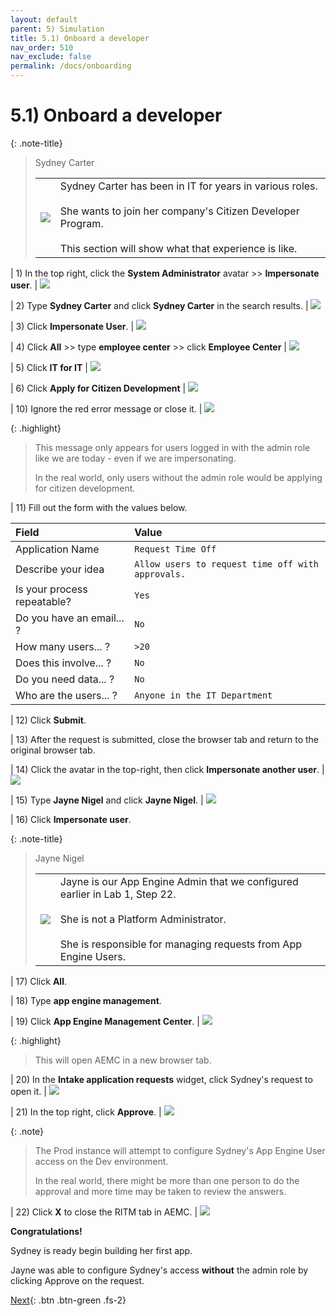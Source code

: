 ```yaml
---
layout: default
parent: 5) Simulation
title: 5.1) Onboard a developer
nav_order: 510
nav_exclude: false
permalink: /docs/onboarding
---
```


# 5.1) Onboard a developer

{: .note-title}
> Sydney Carter
> <table>
> <tbody>
> <tr>
> <td>
> <img src="../assets/images/2023-03-28-15-52-55.png">
> </td>
> <td>
> Sydney Carter has been in IT for years in various roles.<br/>
> <br/>
> She wants to join her company's Citizen Developer Program.<br/>
> <br/>
> This section will show what that experience is like.
> </td>
> </tr>
> </tbody>
> </table>

| 1) In the top right, click the **System Administrator** avatar >> **Impersonate user**.
| ![](../assets/images/2023-03-14-12-31-53.png)

| 2) Type **Sydney Carter** and click **Sydney Carter** in the search results.
| ![](../assets/images/2023-03-14-12-34-01.png)

| 3) Click **Impersonate User**. 
| ![](../assets/images/2023-03-14-12-34-24.png)

| 4) Click **All** >> type **employee center** >> click **Employee Center** 
| ![](../assets/images/2023-07-05-10-07-57.png)

| 5) Click **IT for IT** 
| ![](../assets/images/2023-03-14-12-36-45.png)

| 6) Click **Apply for Citizen Development**
| ![](../assets/images/2023-03-14-12-37-08.png)

| 10) Ignore the red error message or close it.
| ![](../assets/images/2023-03-14-12-37-43.png)

{: .highlight}
> This message only appears for users logged in with the admin role like we are today - even if we are impersonating.
>
> In the real world, only users without the admin role would be applying for citizen development. 

| 11) Fill out the form with the values below. 

| Field | Value 
|:---|:---
| Application Name | ```Request Time Off``` 
| Describe your idea | ```Allow users to request time off with approvals.```
| Is your process repeatable? | ```Yes```
| Do you have an email... ? | ```No```
| How many users... ? | ```>20```
| Does this involve... ? | ```No```
| Do you need data... ? | ```No```
| Who are the users... ? | ```Anyone in the IT Department```

| 12) Click **Submit**.

| 13) After the request is submitted, close the browser tab and return to the original browser tab. 

| 14) Click the avatar in the top-right, then click **Impersonate another user**.
| ![](../assets/images/2023-03-14-12-44-50.png)

| 15) Type **Jayne Nigel** and click **Jayne Nigel**.
| ![](../assets/images/2023-03-14-12-45-21.png)

| 16) Click **Impersonate user**.

{: .note-title}
> Jayne Nigel
> <table>
> <tbody>
> <tr>
> <td>
> <img src="https://creatorworkflowsnow.github.io/lab-aemc-utah/assets/images/2023-03-28-16-42-23.png">
> </td>
> <td>
> Jayne is our App Engine Admin that we configured earlier in Lab 1, Step 22.<br/>
> <br/>
> She is not a Platform Administrator.<br/>
> <br/>
> She is responsible for managing requests from App Engine Users.
> </td>
> </tr>
> </tbody>
> </table>

| 17) Click **All**.

| 18) Type **app engine management**.

| 19) Click **App Engine Management Center**.
| ![](../assets/images/2023-04-25-10-57-02.png)

{: .highlight}
> This will open AEMC in a new browser tab.

| 20) In the **Intake application requests** widget, click Sydney's request to open it. 
| ![](../assets/images/2023-03-14-12-49-13.png)

| 21) In the top right, click **Approve**.
| ![](../assets/images/2023-03-14-12-50-13.png)

{: .note}
> The Prod instance will attempt to configure Sydney's App Engine User access on the Dev environment.
>
> In the real world, there might be more than one person to do the approval and more time may be taken to review the answers.

| 22) Click **X** to close the RITM tab in AEMC.
| ![](../assets/images/2023-03-14-12-52-16.png)

**Congratulations!** 

Sydney is ready begin building her first app.

Jayne was able to configure Sydney's access **without** the admin role by clicking Approve on the request.

[Next](/lab-aemc-utah/docs/build-app){: .btn .btn-green .fs-2}